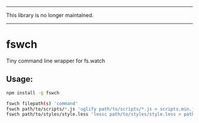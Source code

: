 * * *
This library is no longer maintained.
* * *

# fswch
Tiny command line wrapper for fs.watch

## Usage:
```bash
npm install -g fswch
```
```bash
fswch filepath(s) 'command'
fswch path/to/scripts/*.js 'uglify path/to/scripts/*.js > scripts.min.js'
fswch path/to/styles/style.less 'lessc path/to/styles/style.less > path/to/styles/style.css'
```
